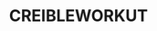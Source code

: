 ---
ee_id: '4485'
site: '1'
type: '2'
url: 2019-048-creibleworkut
title: CREIBLEWORKUT
year: '2019'
display_year: '2019'
medium: IQDemy Premium UV ink on IKEA LINNMON table tops
dims: 118 x 59
pitch:
ps:
live_url:
related:
youtube:
related_code:
imgs: creibleworkut-2019-048-db---LGoM.jpg
subheading:
download:
add_credit:
add_credits:
commission:
layout: things-i-made
---
